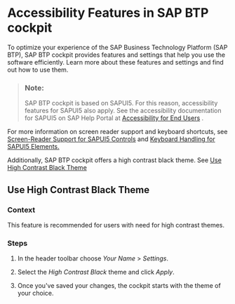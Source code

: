 <!-- loio8153bc43bc7d44009549b375ed5c9632 -->

# Accessibility Features in SAP BTP cockpit

To optimize your experience of the SAP Business Technology Platform \(SAP BTP\), SAP BTP cockpit provides features and settings that help you use the software efficiently. Learn more about these features and settings and find out how to use them.



> ### Note:  
> SAP BTP cockpit is based on SAPUI5. For this reason, accessibility features for SAPUI5 also apply. See the accessibility documentation for SAPUI5 on SAP Help Portal at [Accessibility for End Users](https://help.sap.com/docs/SAPUI5/bc5a64aac808463baa95b4230f221716/f562835d0b4e44129aa24a17551a0baa.html?q=accessibility%20for%20end%20users) .

For more information on screen reader support and keyboard shortcuts, see [Screen-Reader Support for SAPUI5 Controls](https://help.sap.com/docs/SAPUI5/bc5a64aac808463baa95b4230f221716/125c19fd121043c0a3ac01c6e9f8132a.html?version=1.102) and [Keyboard Handling for SAPUI5 Elements.](https://help.sap.com/docs/SAPUI5/bc5a64aac808463baa95b4230f221716/144d377d68784689a9b21565dfa14065.html?q=accessibility%20for%20end%20users)

Additionally, SAP BTP cockpit offers a high contrast black theme. See [Use High Contrast Black Theme](accessibility-features-in-sap-btp-cockpit-8153bc4.md#loio8153bc43bc7d44009549b375ed5c9632__section_rz5_4h5_3qb)



<a name="loio8153bc43bc7d44009549b375ed5c9632__section_rz5_4h5_3qb"/>

## Use High Contrast Black Theme



### Context

This feature is recommended for users with need for high contrast themes.



### Steps

1.  In the header toolbar choose *Your Name* \> *Settings*.

2.  Select the *High Contrast Black* theme and click *Apply*.
3.  Once you've saved your changes, the cockpit starts with the theme of your choice.


